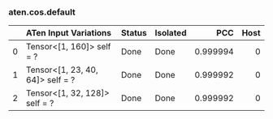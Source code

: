 ### aten.cos.default
|    | ATen Input Variations            | Status   | Isolated   |      PCC |   Host |
|---:|:---------------------------------|:---------|:-----------|---------:|-------:|
|  0 | Tensor<[1, 160]> self = ?        | Done     | Done       | 0.999994 |      0 |
|  1 | Tensor<[1, 23, 40, 64]> self = ? | Done     | Done       | 0.999992 |      0 |
|  2 | Tensor<[1, 32, 128]> self = ?    | Done     | Done       | 0.999992 |      0 |

